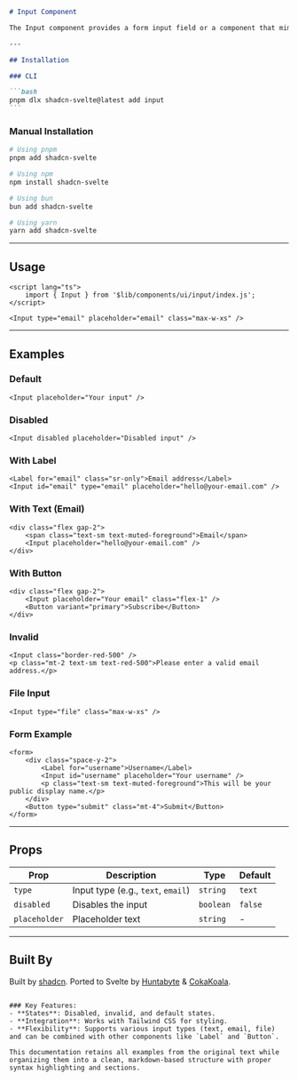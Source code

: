 ````markdown
# Input Component

The Input component provides a form input field or a component that mimics an input field, with various states and configurations.

---

## Installation

### CLI

```bash
pnpm dlx shadcn-svelte@latest add input
```
````

### Manual Installation

```bash
# Using pnpm
pnpm add shadcn-svelte

# Using npm
npm install shadcn-svelte

# Using bun
bun add shadcn-svelte

# Using yarn
yarn add shadcn-svelte
```

---

## Usage

```svelte
<script lang="ts">
	import { Input } from '$lib/components/ui/input/index.js';
</script>

<Input type="email" placeholder="email" class="max-w-xs" />
```

---

## Examples

### Default

```svelte
<Input placeholder="Your input" />
```

### Disabled

```svelte
<Input disabled placeholder="Disabled input" />
```

### With Label

```svelte
<Label for="email" class="sr-only">Email address</Label>
<Input id="email" type="email" placeholder="hello@your-email.com" />
```

### With Text (Email)

```svelte
<div class="flex gap-2">
	<span class="text-sm text-muted-foreground">Email</span>
	<Input placeholder="hello@your-email.com" />
</div>
```

### With Button

```svelte
<div class="flex gap-2">
	<Input placeholder="Your email" class="flex-1" />
	<Button variant="primary">Subscribe</Button>
</div>
```

### Invalid

```svelte
<Input class="border-red-500" />
<p class="mt-2 text-sm text-red-500">Please enter a valid email address.</p>
```

### File Input

```svelte
<Input type="file" class="max-w-xs" />
```

### Form Example

```svelte
<form>
	<div class="space-y-2">
		<Label for="username">Username</Label>
		<Input id="username" placeholder="Your username" />
		<p class="text-sm text-muted-foreground">This will be your public display name.</p>
	</div>
	<Button type="submit" class="mt-4">Submit</Button>
</form>
```

---

## Props

| Prop          | Description                        | Type      | Default |
| ------------- | ---------------------------------- | --------- | ------- |
| `type`        | Input type (e.g., `text`, `email`) | `string`  | `text`  |
| `disabled`    | Disables the input                 | `boolean` | `false` |
| `placeholder` | Placeholder text                   | `string`  | -       |

---

## Built By

Built by [shadcn](https://ui.shadcn.com). Ported to Svelte by [Huntabyte](https://github.com/Huntabyte) & [CokaKoala](https://github.com/CokaKoala).

```

### Key Features:
- **States**: Disabled, invalid, and default states.
- **Integration**: Works with Tailwind CSS for styling.
- **Flexibility**: Supports various input types (text, email, file) and can be combined with other components like `Label` and `Button`.

This documentation retains all examples from the original text while organizing them into a clean, markdown-based structure with proper syntax highlighting and sections.
```
